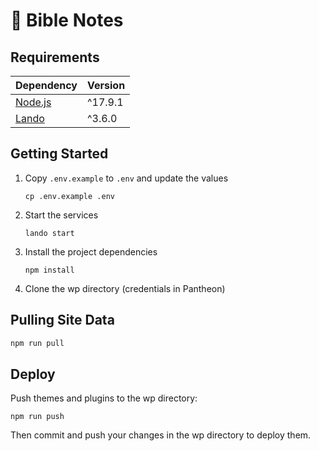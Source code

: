 # 📖 Bible Notes

## Requirements

| Dependency                    | Version |
| ----------------------------- | ------- |
| [Node.js](https://nodejs.org) | ^17.9.1 |
| [Lando](https://lando.dev/)   | ^3.6.0  |

## Getting Started

1.  Copy `.env.example` to `.env` and update the values

        cp .env.example .env

2.  Start the services

        lando start

3.  Install the project dependencies

        npm install

4.  Clone the wp directory (credentials in Pantheon)

## Pulling Site Data

```sh
npm run pull
```

## Deploy

Push themes and plugins to the wp directory:

```
npm run push
```

Then commit and push your changes in the wp directory to deploy them.
